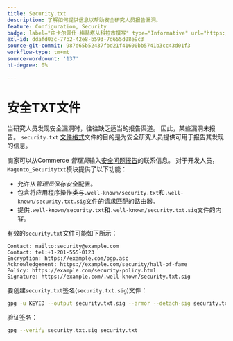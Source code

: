 ```yaml
---
title: Security.txt
description: 了解如何提供信息以帮助安全研究人员报告漏洞。
feature: Configuration, Security
badge: label="由卡尔佩什·梅赫塔从科拉市撰写" type="Informative" url="https://solutionpartners.adobe.com/s/directory/detail/corra" tooltip="卡尔佩什梅赫塔"
exl-id: ddafd03c-77b2-42e8-b593-7d655d08e9c3
source-git-commit: 987d65b52437fbd21f41600bb5741b3cc43d01f3
workflow-type: tm+mt
source-wordcount: '137'
ht-degree: 0%

---
```


# 安全TXT文件

当研究人员发现安全漏洞时，往往缺乏适当的报告渠道。 因此，某些漏洞未报告。 `security.txt` [文件格式](https://datatracker.ietf.org/doc/html/draft-foudil-securitytxt-09)文件的目的是为安全研究人员提供可用于报告其发现的信息。

商家可以从Commerce _管理员_&#x200B;输入[安全问题报告](https://experienceleague.adobe.com/zh-hans/docs/commerce-admin/systems/security/security-issue-reporting)的联系信息。 对于开发人员，`Magento_Securitytxt`模块提供了以下功能：

- 允许从&#x200B;_管理员_&#x200B;保存安全配置。
- 包含将应用程序操作类与`.well-known/security.txt`和`.well-known/security.txt.sig`文件的请求匹配的路由器。
- 提供`.well-known/security.txt`和`.well-known/security.txt.sig`文件的内容。

有效的`security.txt`文件可能如下所示：

```text
Contact: mailto:security@example.com
Contact: tel:+1-201-555-0123
Encryption: https://example.com/pgp.asc
Acknowledgement: https://example.com/security/hall-of-fame
Policy: https://example.com/security-policy.html
Signature: https://example.com/.well-known/security.txt.sig
```

要创建`security.txt`签名(`security.txt.sig`)文件：

```bash
gpg -u KEYID --output security.txt.sig --armor --detach-sig security.txt
```

验证签名：

```bash
gpg --verify security.txt.sig security.txt
```
